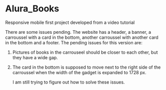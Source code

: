 # Alura_Books
Responsive mobile first project developed from a video tutorial

There are some issues pending. The website has a header, a banner, a carroussel with a card in the bottom, another carroussel with another card in the bottom and a footer.
The pending issues for this version are:

1. Pictures of books in the carrouseel should be closer to each other, but they have a wide gap.
2. The card in the bottom is supposed to move next to the right side of the carroussel when the width of the gadget is expanded to 1728 px.

   I am still trying to figure out how to solve these issues.
